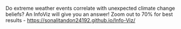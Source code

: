 Do extreme weather events correlate with unexpected climate change beliefs? 
An InfoViz will give you an answer!
Zoom out to 70% for best results - https://sonalitandon24192.github.io/Info-Viz/
